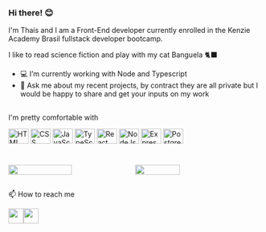 ### Hi there! 😊

I'm Thaís and I am a Front-End developer currently enrolled in the Kenzie Academy Brasil fullstack developer bootcamp. 

I like to read science fiction and play with my cat Banguela 🐈‍⬛


- 💻 I’m currently working with Node and Typescript
- 💬 Ask me about my recent projects, by contract they are all private but I would be happy to share and get your inputs on my work


##
I'm pretty comfortable with

<div>

  <img height="30" width="40" title="HTML" src="https://cdn.jsdelivr.net/gh/devicons/devicon/icons/html5/html5-original.svg" /> 
  <img height="30" width="40" title="CSS" src="https://cdn.jsdelivr.net/gh/devicons/devicon/icons/css3/css3-original.svg" />        
  <img height="30" width="40" title="JavaScript" src="https://cdn.jsdelivr.net/gh/devicons/devicon/icons/javascript/javascript-original.svg" />
  <img height="30" width="40" title="TypeScript" src="https://cdn.jsdelivr.net/gh/devicons/devicon/icons/typescript/typescript-original.svg" />
  <img height="30" width="40" title="React" src="https://cdn.jsdelivr.net/gh/devicons/devicon/icons/react/react-original.svg" />             
  <img height="30" width="40" title="NodeJs" src="https://cdn.jsdelivr.net/gh/devicons/devicon/icons/nodejs/nodejs-original.svg" />  
  <img height="30" width="40" title="Express" src="https://cdn.jsdelivr.net/gh/devicons/devicon/icons/express/express-original.svg" />
  <img height="30" width="40" title="PostgreSQL" src="https://cdn.jsdelivr.net/gh/devicons/devicon/icons/postgresql/postgresql-plain.svg" />
</div>


#
<div style="display: flex; flex-direction: row;">
<img width="50%" src="https://github-readme-stats.vercel.app/api?username=thaisalesz&count_private=true&theme=cobalt&show_icons=true">
<img width="42%"  src="https://github-readme-stats.vercel.app/api/top-langs/?username=thaisalesz&layout=compact&theme=cobalt">
</div>


          
##

📫 How to reach me
<div style="display:flex; flex-direction:row;">
  <a href="https://www.linkedin.com/in/thaisalesz/"> <img height="30" src="https://img.shields.io/badge/LinkedIn-0077B5?style=for-the-badge&logo=linkedin&logoColor=white"></a>
  <a href="mailto:thais-sales@live.com"> <img height="30" src="https://img.shields.io/badge/%E2%9C%89%EF%B8%8F-Email-blue"> </a>
</div>



